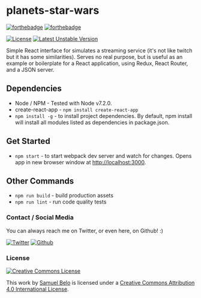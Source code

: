 # planets-star-wars

[![forthebadge](https://forthebadge.com/images/badges/made-with-javascript.svg)](https://forthebadge.com) [![forthebadge](https://forthebadge.com/images/badges/built-with-love.svg)](https://forthebadge.com)

[![License](https://poser.pugx.org/react/promise/license)](https://packagist.org/packages/react/promise)
[![Latest Unstable Version](https://poser.pugx.org/mouf/nodejs-installer/v/unstable)](https://packagist.org/packages/mouf/nodejs-installer)


Simple React interface for simulates a streaming service (it's not like twitch but it has some similarities). Serves no real purpose, but is useful as an example or boilerplate for a React application, using Redux, React Router, and a JSON server.


## Dependencies
* Node / NPM - Tested with Node v7.2.0.
* create-react-app - `npm install create-react-app`
* `npm install -g` - to install project dependencies.
By default, npm install will install all modules listed as dependencies in package.json.

## Get Started
* `npm start` - to start webpack dev server and watch for changes. Opens app in new browser window at [http://localhost:3000](http://localhost:3000).

## Other Commands
* `npm run build` - build production assets
* `npm run lint` - run code quality tests

### Contact / Social Media

You can always reach me on Twitter, or even here, on Github! :)

[![Twitter](https://github.frapsoft.com/social/twitter.png)](https://twitter.com/samuelllbelo/)
[![Github](https://github.frapsoft.com/social/github.png)](https://github.com/samuelbelo/)

### License

<a rel="license" href="http://creativecommons.org/licenses/by/4.0/"><img alt="Creative Commons License" style="border-width:0" src="https://i.creativecommons.org/l/by/4.0/88x31.png" /></a><br />

This work by <a xmlns:cc="http://creativecommons.org/ns#" href="https://www.samuelbelo.dev/" property="cc:attributionName" rel="cc:attributionURL">Samuel Belo</a> is licensed under a <a rel="license" href="http://creativecommons.org/licenses/by/4.0/">Creative Commons Attribution 4.0 International License</a>.
